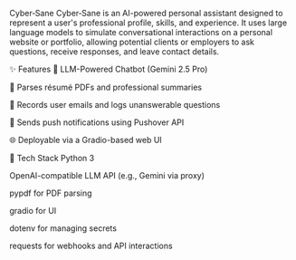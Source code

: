 Cyber‑Sane
Cyber‑Sane is an AI-powered personal assistant designed to represent a user's professional profile, skills, and experience. It uses large language models to simulate conversational interactions on a personal website or portfolio, allowing potential clients or employers to ask questions, receive responses, and leave contact details.

✨ Features
🧠 LLM-Powered Chatbot (Gemini 2.5 Pro)

📄 Parses résumé PDFs and professional summaries

🤖 Records user emails and logs unanswerable questions

🔔 Sends push notifications using Pushover API

🌐 Deployable via a Gradio-based web UI

🧰 Tech Stack
Python 3

OpenAI-compatible LLM API (e.g., Gemini via proxy)

pypdf for PDF parsing

gradio for UI

dotenv for managing secrets

requests for webhooks and API interactions
